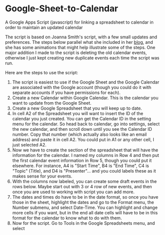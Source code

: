 # Google-Sheet-to-Calendar
A Google Apps Script (javascript) for linking a spreadsheet to calendar in order to maintain an updated calendar

The script is based on Joanna Smith's script, with a few small updates and preferences. The steps below parallel what she included in her [blog](https://cloud.google.com/blog/products/g-suite/g-suite-pro-tip-how-to-automatically-add-a-schedule-from-google-sheets-into-calendar), and she has some animations that might help illustrate some of the steps. One major addition I made to the script is deleting the old calendar events, otherwise I just kept creating new duplicate events each time the script was run.

Here are the steps to use the script:

1. The script is easiest to use if the Google Sheet and the Google Calendar are associated with the Google account (though you could do it with separate accounts if you have permissions for each).
2. Create a new Calendar within Google Calendar. This is the calendar you want to update from the Google Sheet.
3. Create a new Google Spreadsheet that you will keep up to date.
4. In cell A2 of the Spreadsheet you will want to insert the ID of the calendar you just created. You can get the Calendar ID in the setting menu for the calendar. So head back to calendar, go into settings, select the new calendar, and then scroll down until you see the Calendar ID number. Copy that number (which actually also looks like an email address) and paste it in cell A2. You could put in A1 or any other cell, I just selected A2.
5. Now we have to create the section of the spreadsheet that will have the information for the calendar. I named my columns in Row 4 and then put the first calendar event information in Row 5, though you could put it elsewhere.  For instance, A4 is "Start Time", B4 is "End Time", C4 is "Topic" (Title), and D4 is "Presenter"... and you could labels these as it makes sense for your events.
6. With the columns now labeled, you can create some draft events in the rows below. Maybe start out with 3 or 4 row of new events, and then once you are used to working with script you can add more. 
7. The dates and times do have to be in the date format, so once you have those in the sheet, highlight the dates and go to the Format menu, the Number submenu, and select Date-Time. You can highlight and change more cells if you want, but in the end all date cells will have to be in this format for the calendar to know what to do with them.
8. Now for the script. Go to Tools in the Google Spreadsheets menu, and select <Script>.  This will open up the Google Apps Script editor in a new tab. If this is your first time, you will have to give it permissions to access your Google Account.
9. Copy and paste the contents of the script from the Script file (linked above) into the Google Apps Script editor.  This will replace the blank "myfunction" that they gave you to start. 
10. The script has notes on what each element is doing. There are a few lies that you will want to edit.

10a. On line 12 you will have to update the URL (web address) for the Spreadsheet you using to maintain the calendar. If you have multiple Sheets (tabs at the bottom) in your Spreadsheet, you can also add which Sheet within the Spreadsheet you are referring to.

10b. On line 13 you will want to update which cell of your sheet you put the calendar ID (again, mine was A2).

10c. On line 16 change the range of cells that you are using to update your calendar. My script has cells A5:E17 since I had 5 elements I wanted to bring into each event (start time, end time, topic, description, and presenter).

10d. From lines 28 to 32 you will see the elements for each event and I assigned those to variables. If you only want to have 3 elements in each event, for example, then just delete the others.  You have to have a title, start time, and end time to create an event, the others. are optional.

10e. The events are created on line 46 by sending the variables we just created. I also added a location for each event, 30 minute reminder to each event, and then the description at the end. You can delete any of these that you are not using them, the first three are the required ones (title, start time, end time).

11. And that is it. At the top of the script I added another function that adds a menu item to the Google Spreadsheet each time it is opened, and this allows you to run the script (i.e., create the calendar events) without having to open Google Apps Script editor each time.  You can also add Triggers in the Google Apps Scripts by. using the Edit menu (for instance, you can set a trigger to run the script every 4 hours, as an alternative to creating the menu option). Depending on your use, you may have preferences for how (and when) to update your calendar with new events or edited events.

Whenever you run the script you should get an updated calendar. When testing it out you can just run in the Script editor. Since you have two functions in the script, when you go to Run in the menu in Google Apps Script editor, you will have to select which function to run and you should select the "Schedule" function. 

I have it set to pause for 2 seconds between creating each event (line 49) since Google will only let you update so many events per second, but it runs quickly (depending on the number of events you have on the calendar). You can change if you want to see how little of a pause is required.




